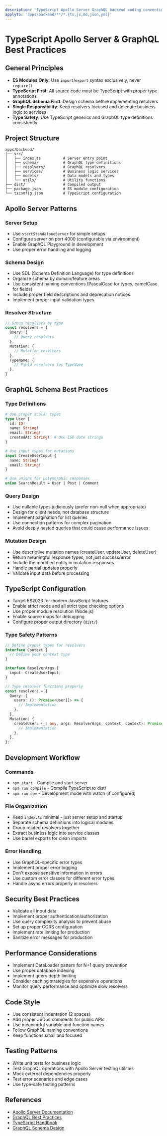 ```yaml
---
description: 'TypeScript Apollo Server GraphQL backend coding conventions and guidelines'
applyTo: 'apps/backend/**/*.{ts,js,md,json,yml}'
---
```


# TypeScript Apollo Server & GraphQL Best Practices

## General Principles
- **ES Modules Only**: Use `import`/`export` syntax exclusively, never `require()`
- **TypeScript First**: All source code must be TypeScript with proper type annotations
- **GraphQL Schema First**: Design schema before implementing resolvers
- **Single Responsibility**: Keep resolvers focused and delegate business logic to services
- **Type Safety**: Use TypeScript generics and GraphQL type definitions consistently

## Project Structure
```
apps/backend/
├── src/
│   ├── index.ts          # Server entry point
│   ├── schema/           # GraphQL type definitions
│   ├── resolvers/        # GraphQL resolvers
│   ├── services/         # Business logic services
│   ├── models/           # Data models and types
│   └── utils/            # Utility functions
├── dist/                 # Compiled output
├── package.json          # ES module configuration
└── tsconfig.json         # TypeScript configuration
```

## Apollo Server Patterns

### Server Setup
- Use `startStandaloneServer` for simple setups
- Configure server on port 4000 (configurable via environment)
- Enable GraphQL Playground in development
- Use proper error handling and logging

### Schema Design
- Use SDL (Schema Definition Language) for type definitions
- Organize schema by domain/feature areas
- Use consistent naming conventions (PascalCase for types, camelCase for fields)
- Include proper field descriptions and deprecation notices
- Implement proper input validation types

### Resolver Structure
```typescript
// Group resolvers by type
const resolvers = {
  Query: {
    // Query resolvers
  },
  Mutation: {
    // Mutation resolvers
  },
  TypeName: {
    // Field resolvers for TypeName
  },
}
```

## GraphQL Schema Best Practices

### Type Definitions
```graphql
# Use proper scalar types
type User {
  id: ID!
  name: String!
  email: String!
  createdAt: String!  # Use ISO date strings
}

# Use input types for mutations
input CreateUserInput {
  name: String!
  email: String!
}

# Use unions for polymorphic responses
union SearchResult = User | Post | Comment
```

### Query Design
- Use nullable types judiciously (prefer non-null when appropriate)
- Design for client needs, not database structure
- Implement pagination for list queries
- Use connection patterns for complex pagination
- Avoid deeply nested queries that could cause performance issues

### Mutation Design
- Use descriptive mutation names (createUser, updateUser, deleteUser)
- Return meaningful response types, not just success/error
- Include the modified entity in mutation responses
- Handle partial updates properly
- Validate input data before processing

## TypeScript Configuration
- Target ES2023 for modern JavaScript features
- Enable strict mode and all strict type checking options
- Use proper module resolution (Node.js)
- Enable source maps for debugging
- Configure proper output directory (`dist/`)

### Type Safety Patterns
```typescript
// Define proper types for resolvers
interface Context {
  // Define your context type
}

interface ResolverArgs {
  input: CreateUserInput;
}

// Type resolver functions properly
const resolvers = {
  Query: {
    users: (): Promise<User[]> => {
      // Implementation
    },
  },
  Mutation: {
    createUser: (_: any, args: ResolverArgs, context: Context): Promise<User> => {
      // Implementation
    },
  },
};
```

## Development Workflow

### Commands
- `npm start` - Compile and start server
- `npm run compile` - Compile TypeScript to dist/
- `npm run dev` - Development mode with watch (if configured)

### File Organization
- Keep `index.ts` minimal - just server setup and startup
- Separate schema definitions into logical modules
- Group related resolvers together
- Extract business logic into service classes
- Use barrel exports for clean imports

### Error Handling
- Use GraphQL-specific error types
- Implement proper error logging
- Don't expose sensitive information in errors
- Use custom error classes for different error types
- Handle async errors properly in resolvers

## Security Best Practices
- Validate all input data
- Implement proper authentication/authorization
- Use query complexity analysis to prevent abuse
- Set up proper CORS configuration
- Implement rate limiting for production
- Sanitize error messages for production

## Performance Considerations
- Implement DataLoader pattern for N+1 query prevention
- Use proper database indexing
- Implement query depth limiting
- Consider caching strategies for expensive operations
- Monitor query performance and optimize slow resolvers

## Code Style
- Use consistent indentation (2 spaces)
- Add proper JSDoc comments for public APIs
- Use meaningful variable and function names
- Follow GraphQL naming conventions
- Keep functions small and focused

## Testing Patterns
- Write unit tests for business logic
- Test GraphQL operations with Apollo Server testing utilities
- Mock external dependencies properly
- Test error scenarios and edge cases
- Use type-safe testing patterns

## References
- [Apollo Server Documentation](https://www.apollographql.com/docs/apollo-server/)
- [GraphQL Best Practices](https://graphql.org/learn/best-practices/)
- [TypeScript Handbook](https://www.typescriptlang.org/docs/)
- [GraphQL Schema Design](https://www.apollographql.com/blog/graphql/schema-design/)